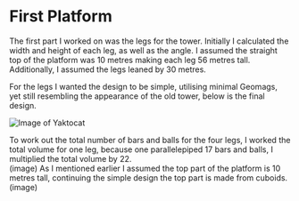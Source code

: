 # First Platform

The first part I worked on was the legs for the tower. Initially I calculated the width and height of each leg, as well as the angle. I assumed the straight top of the platform was 10 metres making each leg 56 metres tall. Additionally, I assumed the legs leaned by 30 metres.  

For the legs I wanted the design to be simple, utilising minimal Geomags, yet still resembling the appearance of the old tower, below is the final design.  

![Image of Yaktocat](https://octodex.github.com/images/yaktocat.png)

To work out the total number of bars and balls for the four legs, I worked the total volume for one leg, because one parallelepiped 17 bars and balls, I multiplied the total volume by 22.  
(image)
As I mentioned earlier I assumed the top part of the platform is 10 metres tall, continuing the simple design the top part is made from cuboids.
(image)























